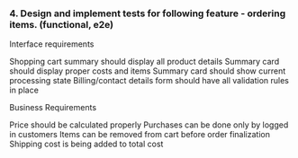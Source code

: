 ### 4. Design and implement tests for following feature - ordering items. (functional, e2e)

Interface requirements

Shopping cart summary should display all product details
Summary card should display proper costs and items
Summary card should show current processing state
Billing/contact details form should have all validation rules in place

Business Requirements

Price should be calculated properly
Purchases can be done only by logged in customers
Items can be removed from cart before order finalization
Shipping cost is being added to total cost